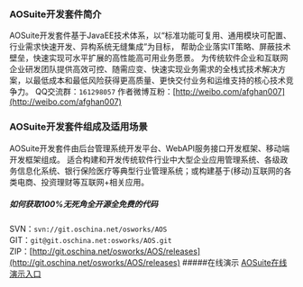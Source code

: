 ﻿### AOSuite开发套件简介
AOSuite开发套件基于JavaEE技术体系，以“标准功能可复用、通用模块可配置、行业需求快速开发、异构系统无缝集成”为目标， 帮助企业落实IT策略、屏蔽技术壁垒，快速实现可水平扩展的高性能高可用业务愿景。 为传统软件企业和互联网企业研发团队提供高效可控、随需应变、快速实现业务需求的全栈式技术解决方案，以最低成本和最低风险获得更高质量、更快交付业务和运维支持的核心技术竞争力。
QQ交流群：```161298057```   作者微博互粉：[http://weibo.com/afghan007](http://weibo.com/afghan007)

### AOSuite开发套件组成及适用场景
AOSuite开发套件由后台管理系统开发平台、WebAPI服务接口开发框架、移动端开发框架组成。
适合构建和开发传统软件行业中大型企业应用管理系统、各级政务信息化系统、银行保险医疗等典型行业管理系统；或构建基于(移动)互联网的各类电商、投资理财等互联网+相关应用。<br>

##### 如何获取100%无死角全开源全免费的代码
SVN：```svn://git.oschina.net/osworks/AOS```<br>
GIT：```git@git.oschina.net:osworks/AOS.git```<br>
ZIP：[http://git.oschina.net/osworks/AOS/releases](http://git.oschina.net/osworks/AOS/releases)
#####在线演示
[AOSuite在线演示入口](http://git.oschina.net/osworks/AOS/wikis/AOSuite%E5%9C%A8%E7%BA%BF%E6%BC%94%E7%A4%BA%E5%85%A5%E5%8F%A3)
